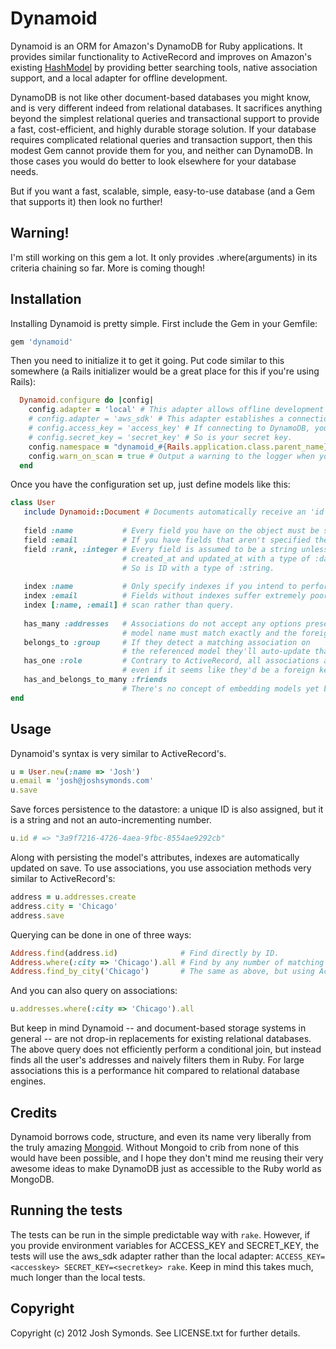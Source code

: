 # Dynamoid

Dynamoid is an ORM for Amazon's DynamoDB for Ruby applications. It provides similar functionality to ActiveRecord and improves on Amazon's existing [HashModel](http://docs.amazonwebservices.com/AWSRubySDK/latest/AWS/Record/HashModel.html) by providing better searching tools, native association support, and a local adapter for offline development.

DynamoDB is not like other document-based databases you might know, and is very different indeed from relational databases. It sacrifices anything beyond the simplest relational queries and transactional support to provide a fast, cost-efficient, and highly durable storage solution. If your database requires complicated relational queries and transaction support, then this modest Gem cannot provide them for you, and neither can DynamoDB. In those cases you would do better to look elsewhere for your database needs.

But if you want a fast, scalable, simple, easy-to-use database (and a Gem that supports it) then look no further!

## Warning!

I'm still working on this gem a lot. It only provides .where(arguments) in its criteria chaining so far. More is coming though!

## Installation

Installing Dynamoid is pretty simple. First include the Gem in your Gemfile:

```ruby
gem 'dynamoid'
```

Then you need to initialize it to get it going. Put code similar to this somewhere (a Rails initializer would be a great place for this if you're using Rails):

```ruby
  Dynamoid.configure do |config|
    config.adapter = 'local' # This adapter allows offline development without connecting to the DynamoDB servers. Data is *NOT* persisted.
    # config.adapter = 'aws_sdk' # This adapter establishes a connection to the DynamoDB servers using's Amazon's own AWS gem.
    # config.access_key = 'access_key' # If connecting to DynamoDB, your access key is required.
    # config.secret_key = 'secret_key' # So is your secret key. 
    config.namespace = "dynamoid_#{Rails.application.class.parent_name}_#{Rails.env}" # To namespace tables created by Dynamoid from other tables you might have.
    config.warn_on_scan = true # Output a warning to the logger when you perform a scan rather than a query on a table
  end

```

Once you have the configuration set up, just define models like this:

```ruby
class User
   include Dynamoid::Document # Documents automatically receive an 'id' field: you don't have to specify it.
   
   field :name           # Every field you have on the object must be specified here.
   field :email          # If you have fields that aren't specified they won't be attached to the object as methods.
   field :rank, :integer # Every field is assumed to be a string unless otherwise specified.
                         # created_at and updated_at with a type of :datetime are automatically added.
                         # So is ID with a type of :string.
   
   index :name           # Only specify indexes if you intend to perform queries on the specified fields.
   index :email          # Fields without indexes suffer extremely poor performance as they must use 
   index [:name, :email] # scan rather than query.
   
   has_many :addresses   # Associations do not accept any options presently. The referenced
                         # model name must match exactly and the foreign key is always id.
   belongs_to :group     # If they detect a matching association on 
                         # the referenced model they'll auto-update that association.
   has_one :role         # Contrary to ActiveRecord, all associations are stored on the object,
                         # even if it seems like they'd be a foreign key association.
   has_and_belongs_to_many :friends
                         # There's no concept of embedding models yet but it's coming!
end
```

## Usage

Dynamoid's syntax is very similar to ActiveRecord's.

```ruby
u = User.new(:name => 'Josh')
u.email = 'josh@joshsymonds.com'
u.save
```

Save forces persistence to the datastore: a unique ID is also assigned, but it is a string and not an auto-incrementing number.

```ruby
u.id # => "3a9f7216-4726-4aea-9fbc-8554ae9292cb"
```

Along with persisting the model's attributes, indexes are automatically updated on save. To use associations, you use association methods very similar to ActiveRecord's:

```ruby
address = u.addresses.create
address.city = 'Chicago'
address.save
```

Querying can be done in one of three ways:

```ruby
Address.find(address.id)              # Find directly by ID.
Address.where(:city => 'Chicago').all # Find by any number of matching criteria... though presently only "where" is supported.
Address.find_by_city('Chicago')       # The same as above, but using ActiveRecord's older syntax.
```

And you can also query on associations:

```ruby
u.addresses.where(:city => 'Chicago').all
```

But keep in mind Dynamoid -- and document-based storage systems in general -- are not drop-in replacements for existing relational databases. The above query does not efficiently perform a conditional join, but instead finds all the user's addresses and naively filters them in Ruby. For large associations this is a performance hit compared to relational database engines.

## Credits

Dynamoid borrows code, structure, and even its name very liberally from the truly amazing [Mongoid](https://github.com/mongoid/mongoid). Without Mongoid to crib from none of this would have been possible, and I hope they don't mind me reusing their very awesome ideas to make DynamoDB just as accessible to the Ruby world as MongoDB.

## Running the tests

The tests can be run in the simple predictable way with ```rake```. However, if you provide environment variables for ACCESS_KEY and SECRET_KEY, the tests will use the aws_sdk adapter rather than the local adapter: ```ACCESS_KEY=<accesskey> SECRET_KEY=<secretkey> rake```. Keep in mind this takes much, much longer than the local tests.

## Copyright

Copyright (c) 2012 Josh Symonds. See LICENSE.txt for further details.

